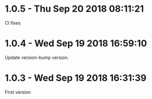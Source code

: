 # 1.0.5 - Thu Sep 20 2018 08:11:21

CI fixes

# 1.0.4 - Wed Sep 19 2018 16:59:10

Update version-bump version.

# 1.0.3 - Wed Sep 19 2018 16:31:39

First version

